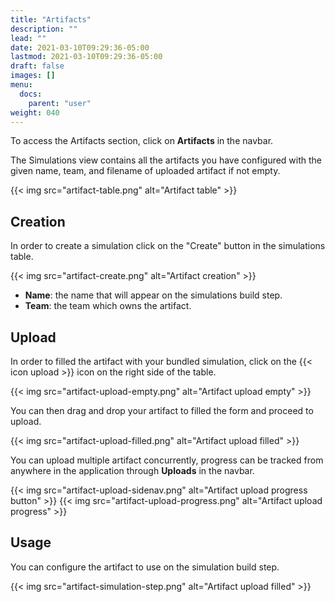 ```yaml
---
title: "Artifacts"
description: ""
lead: ""
date: 2021-03-10T09:29:36-05:00
lastmod: 2021-03-10T09:29:36-05:00
draft: false
images: []
menu:
  docs:
    parent: "user"
weight: 040
---
```


To access the Artifacts section, click on **Artifacts** in the navbar.

The Simulations view contains all the artifacts you have configured with the given name, team, and filename of uploaded artifact if not empty.

{{< img src="artifact-table.png" alt="Artifact table" >}}

## Creation

In order to create a simulation click on the "Create" button in the simulations table.

{{< img src="artifact-create.png" alt="Artifact creation" >}}

- **Name**: the name that will appear on the simulations build step.
- **Team**: the team which owns the artifact.

## Upload

In order to filled the artifact with your bundled simulation, click on the {{< icon upload >}} icon on the right side of the table.

{{< img src="artifact-upload-empty.png" alt="Artifact upload empty" >}}

You can then drag and drop your artifact to filled the form and proceed to upload.

{{< img src="artifact-upload-filled.png" alt="Artifact upload filled" >}}

You can upload multiple artifact concurrently, progress can be tracked from anywhere in the application through **Uploads** in the navbar.

{{< img src="artifact-upload-sidenav.png" alt="Artifact upload progress button" >}}
{{< img src="artifact-upload-progress.png" alt="Artifact upload progress" >}}

## Usage

You can configure the artifact to use on the simulation build step.

{{< img src="artifact-simulation-step.png" alt="Artifact upload filled" >}}
